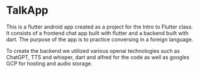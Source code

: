 # TalkApp
This is a flutter android app created as a project for the Intro to Flutter class. It consists of a frontend chat app built with flutter and a backend built with dart. The purpose of the app is to practice conversing in a foreign language.

To create the backend we utilized various openai technologies such as ChatGPT, TTS and whisper, dart and alfred for the code as well as googles GCP for hosting and audio storage.
